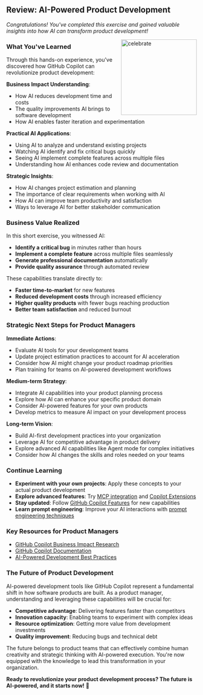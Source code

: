 ## Review: AI-Powered Product Development

_Congratulations! You've completed this exercise and gained valuable insights into how AI can transform product development!_

<img src="https://octodex.github.com/images/jetpacktocat.png" alt=celebrate width=200 align=right>

### What You've Learned

Through this hands-on experience, you've discovered how GitHub Copilot can revolutionize product development:

**Business Impact Understanding**:
- How AI reduces development time and costs
- The quality improvements AI brings to software development
- How AI enables faster iteration and experimentation

**Practical AI Applications**:
- Using AI to analyze and understand existing projects
- Watching AI identify and fix critical bugs quickly
- Seeing AI implement complete features across multiple files
- Understanding how AI enhances code review and documentation

**Strategic Insights**:
- How AI changes project estimation and planning
- The importance of clear requirements when working with AI
- How AI can improve team productivity and satisfaction
- Ways to leverage AI for better stakeholder communication

### Business Value Realized

In this short exercise, you witnessed AI:
- **Identify a critical bug** in minutes rather than hours
- **Implement a complete feature** across multiple files seamlessly
- **Generate professional documentation** automatically
- **Provide quality assurance** through automated review

These capabilities translate directly to:
- **Faster time-to-market** for new features
- **Reduced development costs** through increased efficiency
- **Higher quality products** with fewer bugs reaching production
- **Better team satisfaction** and reduced burnout

### Strategic Next Steps for Product Managers

**Immediate Actions**:
- Evaluate AI tools for your development teams
- Update project estimation practices to account for AI acceleration
- Consider how AI might change your product roadmap priorities
- Plan training for teams on AI-powered development workflows

**Medium-term Strategy**:
- Integrate AI capabilities into your product planning process
- Explore how AI can enhance your specific product domain
- Consider AI-powered features for your own products
- Develop metrics to measure AI impact on your development process

**Long-term Vision**:
- Build AI-first development practices into your organization
- Leverage AI for competitive advantage in product delivery
- Explore advanced AI capabilities like Agent mode for complex initiatives
- Consider how AI changes the skills and roles needed on your teams

### Continue Learning

- **Experiment with your own projects**: Apply these concepts to your actual product development
- **Explore advanced features**: Try [MCP integration](https://github.com/skills/integrate-mcp-with-copilot) and [Copilot Extensions](https://github.com/skills/your-first-extension-for-github-copilot)
- **Stay updated**: Follow [GitHub Copilot Features](https://docs.github.com/en/copilot/about-github-copilot/github-copilot-features) for new capabilities
- **Learn prompt engineering**: Improve your AI interactions with [prompt engineering techniques](https://docs.github.com/en/copilot/using-github-copilot/copilot-chat/prompt-engineering-for-copilot-chat)

### Key Resources for Product Managers

- [GitHub Copilot Business Impact Research](https://github.blog/news-insights/research/research-quantifying-github-copilots-impact-on-developer-productivity-and-happiness/)
- [GitHub Copilot Documentation](https://docs.github.com/en/copilot)
- [AI-Powered Development Best Practices](https://docs.github.com/en/copilot/using-github-copilot/copilot-chat/github-copilot-chat-cheat-sheet)

### The Future of Product Development

AI-powered development tools like GitHub Copilot represent a fundamental shift in how software products are built. As a product manager, understanding and leveraging these capabilities will be crucial for:

- **Competitive advantage**: Delivering features faster than competitors
- **Innovation capacity**: Enabling teams to experiment with complex ideas
- **Resource optimization**: Getting more value from development investments
- **Quality improvement**: Reducing bugs and technical debt

The future belongs to product teams that can effectively combine human creativity and strategic thinking with AI-powered execution. You're now equipped with the knowledge to lead this transformation in your organization.

**Ready to revolutionize your product development process? The future is AI-powered, and it starts now!** 🚀